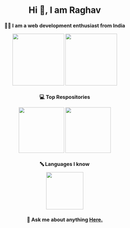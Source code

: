 <h1 align = 'center'>Hi 👋, I am Raghav</h1>
<h3 align = 'center'>🧑‍💻 I am a web development enthusiast from India</h3>

<div align = 'center'>
<img src ="https://github-readme-stats.vercel.app/api?username=RaghavSrvt-dev&show_icons=true&theme=tokyonight&hide_border=true" height = "167px">
<img src = "https://github-readme-stats.vercel.app/api/top-langs/?username=RaghavSrvt-dev&layout=compact&theme=tokyonight&hide_border=true" height = "167px">
</div>

<div align = 'center'>
<h3>💻️ Top Respositories</h3>
<img src = "https://github-readme-stats.vercel.app/api/pin/?username=RaghavSrvt-dev&repo=raghavsrvt-dev.github.io&theme=tokyonight&hide_border=true" height = "147px">
<img src = "https://github-readme-stats.vercel.app/api/pin/?username=RaghavSrvt-dev&repo=MathZ&theme=tokyonight&hide_border=true" height = "147px">
</div>

<div align = 'center'>
<h3>🔤 Languages I know</h3>

<!--<img height="70" alt="html" src="https://user-images.githubusercontent.com/110370170/185787686-4fc36850-f45a-47db-924c-3caa1ba97b9e.png">
<img height="70" alt="css" src="https://user-images.githubusercontent.com/110370170/185787685-18fb925c-015b-4c30-9bfd-4dceb9aba6a2.png">
&nbsp;&nbsp;&nbsp;
<img height="70" alt="javascript" src="https://raw.githubusercontent.com/github/explore/80688e429a7d4ef2fca1e82350fe8e3517d3494d/topics/javascript/javascript.png">-->

<img src = 'https://user-images.githubusercontent.com/110370170/185788236-706de0f0-8802-45bf-bbdc-1a822d8e9058.png' height = '120px'>

</div>

<h3 align = 'center'>💬 Ask me about anything <a href = 'https://raghavsrvt.ml/#contact'>Here.<a></h3>
